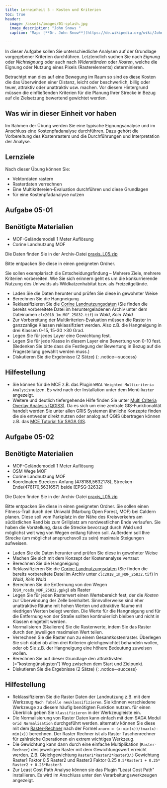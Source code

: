 ```yaml
---
title: Lerneinheit 5 - Kosten und Kriterien
toc: true
header:
  image: /assets/images/01-splash.jpg
  image_description: "John Snows "
  caption: "Map: [**Dr. John Snow**](https://de.wikipedia.org/wiki/John_Snow_(Mediziner)) [Wellcome Library via wikimedia](https://w.wiki/QtV)"

---
```



In dieser Aufgabe sollen Sie unterschiedliche Analysen auf der Grundlage vorgegebener Kriterien  durchführen. Letztendlich suchen Sie nach *Eignung* oder *Nichteignung* oder auch nach *Widerständen* oder *Kosten*, welche die Eignung oder Nutzung eines Pixels (Rasterelements) determinieren.


<!--more-->

Betrachtet man dies auf eine Bewegung im Raum so sind es diese Kosten die das Überwinden einer Distanz, leicht oder beschwerlich, billig oder teuer, attraktiv oder unattraktiv usw. machen. Vor diesem Hintergrund müssen die einfließenden Kriterien für die Planung Ihrer Strecke in Bezug auf die Zielsetzung bewertend gewichtet werden. 


  


## Was wir in dieser Einheit vor haben

Im Rahmen der Übung werden Sie eine typische Eignungsanalyse und im Anschluss eine Kostenpfadanalyse durchführen. Dazu gehört die Vorbereitung des Kostenrasters und die Durchführungen und Interpretation der Analyse.


## Lernziele 

Nach dieser Übung können Sie:

  *  Vektordaten rastern
  *  Rasterdaten verrechnen
  *  Eine Multikritereien-Evaluation durchführen und diese Grundlagen 
  *  für eine Kostenpfadanalyse nutzen



## Aufgabe 05-01

## Benötigte Materialien

*  MOF-Geländemodell 1 Meter Auflösung
*  Corine Landnutzung MOF

Die Daten finden Sie in der Archiv-Datei [praxis_L05.zip](https://raw.githubusercontent.com/GeoMOER/moer-bsc-geoinfo-basic/master/docs/assets/data/praxis_L05.zip)

Bitte entpacken Sie diese in einen geeigneten Ordner. 


Sie sollen exemplarisch die Entscheidungsfindung  – Mehrere Ziele, mehrere Kriterien vorbereiten. Wie Sie sich erinnern geht es um die konkurrierende Nutzung des Uniwalds als Wildkatzenhabitat bzw. als Freizeitgelände. 

*  Laden Sie die Daten herunter und prüfen Sie diese in gewohnter Weise
*  Berechnen Sie die Hangneigung 
*  Reklassifizieren Sie die [Corine Landnutzungsdaten](https://land.copernicus.eu/pan-european/corine-land-cover/clc2018?tab=mapview) (Sie finden die bereits vorbereitete Datei im heruntergeladenen Archiv unter dem Dateinamen `clc2018_1m_MOF_25832.tif`) in *Wald*, *Kein Wald*
*  Zur Vorbereitung der Multikriterien-Evaluation müssen die Raster in ganzzahlige Klassen reklassifiziert werden. Also z.B. die Hangneigung in drei Klassen 0-15, 15-30 >30 Grad.
* Legen Sie für jedes Layer eine Gewichtung fest. 
* Legen Sie für jede Klasse in diesem Layer eine Bewertung von 0-10 fest. (Bedenken Sie bitte dass die Festlegung der Bewertung in Bezug auf die Fragestellung gewählt werden muss.) 
*  Diskutieren Sie die Ergebnisse (2 Sätze)
{: .notice--success}

## Hilfestellung 

*  Sie können für die MCE z.B. das Plugin `WMCA Weighted Multicriteria Analysis`nutzen. Es wird nach der Installation unter dem Menü `Raster` angezeigt.
* Weitere und deutlich tiefergehende Hilfe finden Sie unter [Multi Criteria Overlay Analysis (QGIS3)](https://www.qgistutorials.com/en/docs/3/multi_criteria_overlay.html). Da es sich um eine zentrale GIS-Funktionalität handelt werden Sie unter allen GRIS Systemen ähnliche Konzepte finden die sie entweder direkt nutzen oder analog auf QGIS übertragen können z.B. das [MCE Tutorial für SAGA GIS](https://svwh.dl.sourceforge.net/project/saga-gis/SAGA%20-%20Documentation/Tutorials/Multi_Criteria_Evaluation_Tutorial/MultiTutorial2.pdf).


 

## Aufgabe 05-02

## Benötigte Materialien

*  MOF-Geländemodell 1 Meter Auflösung
*  OSM Wege MOF
*  Corine Landnutzung MOF
*  Koordinaten Strecken-Anfang (478188,5632178), Strecken-Ende(476170,5631657) beide [EPSG:32632]

Die Daten finden Sie in der Archiv-Datei [praxis_L05.zip]((https://raw.githubusercontent.com/GeoMOER/moer-bsc-geoinfo-basic/master/docs/assets/data/praxis_L05.zip))

Bitte entpacken Sie diese in einen geeigneten Ordner.
Sie sollen einen Fitness-Trail durch den Uniwald (Marburg Open Forest, MOF) bei Caldern planen. Diese soll vom Parkplatz in der Nähe des Kreisverkehrs am südöstlichen Rand bis zum Grillplatz am nordwestlichen Ende verlaufen. Sie haben die Vorstellung, dass die Strecke bevorzugt durch Wald und möglichst weit weg von Wegen entlang führen soll. Außerdem soll Ihre Strecke (um möglichst anspruchsvoll zu sein) maximale Steigungen aufweisen.

*  Laden Sie die Daten herunter und prüfen Sie diese in gewohnter Weise
*  Machen Sie sich mit dem Konzept der Kostenanalyse vertraut
*  Berechnen Sie die Hangneigung 
*  Reklassifizieren Sie die [Corine Landnutzungsdaten](https://land.copernicus.eu/pan-european/corine-land-cover/clc2018?tab=mapview) (Sie finden die bereits vorbereitete Datei im Archiv unter `clc2018_1m_MOF_25832.tif`) in *Wald*, *Kein Wald*
*  Berechnen Sie die Entfernung von den Wegen (`OSM_roads_MOF_25832.gpkg`) als Raster
*  Legen Sie für jeden Rasterwert einen Wertebereich fest, der die *Kosten* zur Überwindung der Zelle beinhaltet. Sinnvollerweise sind eher unattraktive Räume mit hohen Werten und attraktive Räume mit niedrigen Werten belegt werden. Die Werte für die Hangneigung und für die Entfernung von der Straße sollten kontinuierlich bleiben und nicht in Klassen eingeteilt werden. 
*  Normalisieren (Skalieren) Sie die Rasterwerte, indem Sie das Raster durch den jeweiligen maximalen Wert teilen.
* Verrechnen Sie die Raster nun zu einem Gesamtkostenraster. Überlegen Sie sich dabei ob allen drei Kriterien gleichgewichtet behandeln wollen, oder ob Sie z.B. der Hangneigung eine höhere Bedeutung zuweisen wollen.
*  Berechnen Sie auf dieser Grundlage den attraktivsten (="kostengünstigsten") Weg zwischen dem Start und Zielpunkt.
*  Diskutieren Sie die Ergebnisse (2 Sätze)
{: .notice--success}

## Hilfestellung 

* Reklassifizieren Sie die Raster Daten der Landnutzung z.B. mit dem Werkzeug `Nach Tabelle neuklassifizieren`. Sie können verschiedene Werkzeuge zu diesem häufig benötigten Funktion nutzen. für einen Überblick geben Sie `klassifizieren` in der Werkzeugleiste ein. 
* Die Normalisierung von Raster Daten kann einfach mit dem SAGA Modul `Grid Normalisation` durchgeführt werden. alternativ können Sie diese mit dem [Raster-Rechner](https://docs.qgis.org/3.10/de/docs/user_manual/working_with_raster/raster_analysis.html#raster-calculator) nach der Formel `xnorm = (x-min(x))/(max(x)-min(x))` berechnen. Der Raster Rechner ist als Raster Taschenrechner für zahlreiche Operationen ein extrem wichtiges Werkzeug. 
* Die Gewichtung kann dann durch eine einfache Multiplikation (`Raster-Rechner`) des jeweiligen Raster mit dem Gewichtungswert erreicht werden. Z.B. Gleichgewichtung `Raster1*Raster2*Raster3/3` Gewichtung Raster1 Faktor 0.5 Raster2 und Raster3 Faktor 0.25 `0.5*Raster1 + 0.25* Raster2 + 0.25*Raster3`
*  Zur Least Cost Path Analyse können sie das Plugin "Least Cost Path" installieren. Es
wird im Anschluss unter den Verarbeitungswerkzeugen angezeigt.